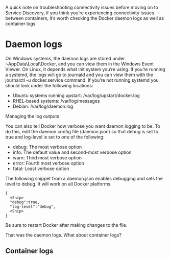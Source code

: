 A quick note on troubleshooting connectivity issues before moving on to Service Discovery, if you think you’re experiencing connectivity issues between containers, it’s worth checking the Docker daemon logs as well as container logs.


# Daemon logs

On Windows systems, the daemon logs are stored under ~AppData\Local\Docker, and you can view them in the Windows Event Viewer. On Linux, it depends what init system you’re using. If you’re running a systemd, the logs will go to journald and you can view them with the journalctl -u docker.service command. If you’re not running systemd you should look under the following locations:

- Ubuntu systems running upstart: /var/log/upstart/docker.log
- RHEL-based systems: /var/log/messages
- Debian: /var/log/daemon.log

Managing the log outputs

You can also tell Docker how verbose you want daemon logging to be. To do this, edit the daemon config file (daemon.json) so that debug is set to true and log-level is set to one of the following:

- debug: The most verbose option
- info: The default value and second-most verbose option
- warn: Third most verbose option
- error: Fourth most verbose option
- fatal: Least verbose option

The following snippet from a daemon.json enables debugging and sets the level to debug. It will work on all Docker platforms.

``` shell
{
  <Snip>
  "debug":true,
  "log-level":"debug",
  <Snip>
}
```

Be sure to restart Docker after making changes to the file.

That was the daemon logs. What about container logs?

## Container logs

